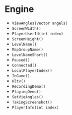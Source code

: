 # Engine

* `ViewAngles(Vector angels)`
* `ScreenWidth()`
* `PlayerUserId(int index)`
* `ScreenHeight()`
* `LevelName()`
* `MapGroupName()`
* `LevelNameShort()`
* `Paused()`
* `Connected()`
* `LocalPlayerIndex()`
* `InGame()`
* `Hltv()`
* `RecordingDemo()`
* `PlayingDemo()`
* `SetVieAngles()`
* `TakingScreenshot()`
* `PlayerInfo(int index)`

#### 

|  |
| :--- |


